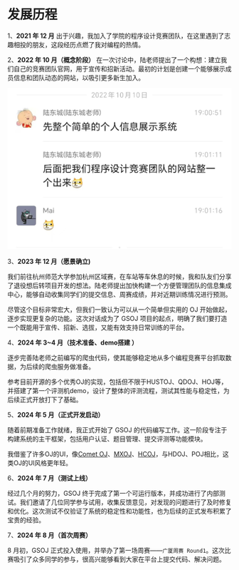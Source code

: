# 发展历程

1、**2021 年 12 月** 
出于兴趣，我加入了学院的程序设计竞赛团队，在这里遇到了志趣相投的朋友，这段经历点燃了我对编程的热情。

2、**2022 年 10 月（概念阶段）**
在一次讨论中，陆老师提出了一个构想：建立我们自己的竞赛团队官网，用于宣传和招新活动。最初的计划是创建一个能够展示成员信息和团队动态的网站，以吸引更多新生加入。

![068b15aef08e33381f8a4f9b724f553](assets/068b15aef08e33381f8a4f9b724f553.jpg)

3、**2023 年 12 月（愿景确立)**

我们前往杭州师范大学参加杭州区域赛，在车站等车休息的时候，我和队友们分享了退役想后转项目开发的想法。陆老师提出加快构建一个方便管理团队的信息集成中心，能够自动收集同学们的提交信息、周赛成绩，并对近期训练情况进行预测。

尽管这个目标非常宏大，但我们一致认为可以从一个简单但实用的 OJ 开始做起，逐步实现更复杂的功能。这次对话成为了 GSOJ 项目的起点，明确了我们要打造一个既能用于宣传、招新、选拔，又能有效支持日常训练的平台。

4、**2024 年 3~4 月（技术准备、demo搭建 ）**

逐步完善陆老师之前编写的爬虫代码，使其能够稳定地从多个编程竞赛平台抓取数据，为后续的爬虫服务做准备。

参考目前开源的多个优秀OJ的实现，包括但不限于HUSTOJ、QDOJ、HOJ等，并搭建了第一个评测机demo，设计了整体的评测流程，测试其性能与稳定性，为后续正式开放打下了基础。

5、**2024 年 5 月（正式开发启动）**

随着前期准备工作就绪，我正式开始了 GSOJ 的代码编写工作。这一阶段专注于构建系统的主干框架，包括用户认证、题目管理、提交评测等功能模块。

我借鉴了许多OJ的UI，像[Comet OJ](https://cometoj.com/contests?utm_source=zhihuask)、[MXOJ](https://oier.team/)、[HCOJ](http://frank-share.top/home)，与HDOJ、POJ相比，这类OJ的UI风格更年轻。

6、**2024 年 7 月（测试上线）**

经过几个月的努力，GSOJ 终于完成了第一个可运行版本，并成功进行了内部测试。我们邀请了几位同学参与试用，收集反馈意见，对发现的问题进行了及时修复和优化。这次测试不仅验证了系统的稳定性和功能性，也为后续的正式发布积累了宝贵的经验。

7、**2024 年 8 月（首次周赛）**

8 月初，GSOJ 正式投入使用，并举办了第一场周赛——`广厦周赛 Round1`。这次比赛吸引了众多同学的参与，很高兴能够看到大家在平台上提交代码、解决问题。




